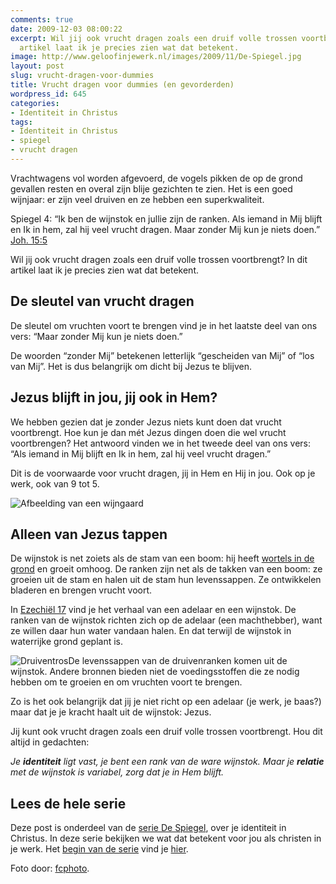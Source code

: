 ```yaml
---
comments: true
date: 2009-12-03 08:00:22
excerpt: Wil jij ook vrucht dragen zoals een druif volle trossen voortbrengt? In dit
  artikel laat ik je precies zien wat dat betekent.
image: http://www.geloofinjewerk.nl/images/2009/11/De-Spiegel.jpg
layout: post
slug: vrucht-dragen-voor-dummies
title: Vrucht dragen voor dummies (en gevorderden)
wordpress_id: 645
categories:
- Identiteit in Christus
tags:
- Identiteit in Christus
- spiegel
- vrucht dragen
---
```


Vrachtwagens vol worden afgevoerd, de vogels pikken de op de grond gevallen resten en overal zijn blije gezichten te zien. Het is een goed wijnjaar: er zijn veel druiven en ze hebben een superkwaliteit.

Spiegel 4: “Ik ben de wijnstok en jullie zijn de ranken. Als iemand in Mij blijft en Ik in hem, zal hij veel vrucht dragen. Maar zonder Mij kun je niets doen.” [Joh. 15:5](http://www.biblija.net/biblija.cgi?m=Johannes+15%3A5&id18=1&pos=0&l=nl&set=10)

Wil jij ook vrucht dragen zoals een druif volle trossen voortbrengt? In dit artikel laat ik je precies zien wat dat betekent.





## De sleutel van vrucht dragen


De sleutel om vruchten voort te brengen vind je in het laatste deel van ons vers: “Maar zonder Mij kun je niets doen.”

De woorden “zonder Mij” betekenen letterlijk “gescheiden van Mij” of “los van Mij”. Het is dus belangrijk om dicht bij Jezus te blijven.



## Jezus blijft in jou, jij ook in Hem?


We hebben gezien dat je zonder Jezus niets kunt doen dat vrucht voortbrengt. Hoe kun je dan mét Jezus dingen doen die wel vrucht voortbrengen? Het antwoord vinden we in het tweede deel van ons vers: “Als iemand in Mij blijft en Ik in hem, zal hij veel vrucht dragen.”

Dit is de voorwaarde voor vrucht dragen, jij in Hem en Hij in jou. Ook op je werk, ook van 9 tot 5.

![Afbeelding van een wijngaard](http://www.geloofinjewerk.nl/images/2009/12/wijngaard.jpg)



## Alleen van Jezus tappen


De wijnstok is net zoiets als de stam van een boom: hij heeft [wortels in de grond](/2009/10/22/hoe-je-kunt-overleven-in-geestelijke-droogte/) en groeit omhoog. De ranken zijn net als de takken van een boom: ze groeien uit de stam en halen uit de stam hun levenssappen. Ze ontwikkelen bladeren en brengen vrucht voort.

In [Ezechiël 17](http://www.biblija.net/biblija.cgi?m=Ezechi%EBl+17&id18=1&pos=0&l=nl&set=10) vind je het verhaal van een adelaar en een wijnstok. De ranken van de wijnstok richten zich op de adelaar (een machthebber), want ze willen daar hun water vandaan halen. En dat terwijl de wijnstok in waterrijke grond geplant is.

![Druiventros](http://www.geloofinjewerk.nl/images/2009/12/Druiventros.jpg)De levenssappen van de druivenranken komen uit de wijnstok. Andere bronnen bieden niet de voedingsstoffen die ze nodig hebben om te groeien en om vruchten voort te brengen.

Zo is het ook belangrijk dat jij je niet richt op een adelaar (je werk, je baas?) maar dat je je kracht haalt uit de wijnstok: Jezus.

Jij kunt ook vrucht dragen zoals een druif volle trossen voortbrengt. Hou dit altijd in gedachten:

_Je **identiteit** ligt vast, je bent een rank van de ware wijnstok. Maar je **relatie** met de wijnstok is variabel, zorg dat je in Hem blijft._



## Lees de hele serie


Deze post is onderdeel van de [serie De Spiegel](/2009/11/09/kijk-eens-wat-vaker-in-de-spiegel/), over je identiteit in Christus. In deze serie bekijken we wat dat betekent voor jou als christen in je werk. Het [begin van de serie](/2009/11/09/kijk-eens-wat-vaker-in-de-spiegel/) vind je [hier](/2009/11/09/kijk-eens-wat-vaker-in-de-spiegel/).



Foto door: [fcphoto](http://www.flickr.com/photos/fcphoto/178873032/).
